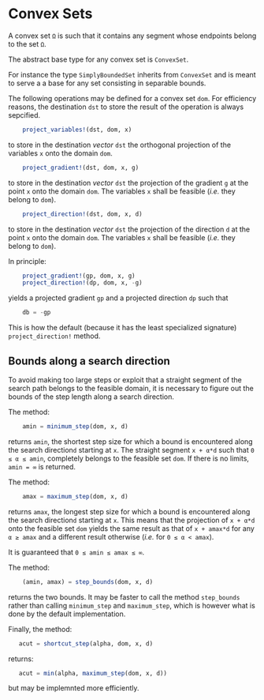 Convex Sets
===========

A convex set `Ω` is such that it contains any segment whose endpoints belong to
the set `Ω`.

The abstract base type for any convex set is `ConvexSet`.

For instance the type `SimplyBoundedSet` inherits from `ConvexSet` and is
meant to serve a a base for any set consisting in separable bounds.

The following operations may be defined for a convex set `dom`.  For
efficiency reasons, the destination `dst` to store the result of the
operation is always sepcified.

```Julia
    project_variables!(dst, dom, x)
```
to store in the destination *vector* `dst` the orthogonal projection of the
variables `x` onto the domain `dom`.

```Julia
    project_gradient!(dst, dom, x, g)
```
to store in the destination *vector* `dst` the projection of the gradient
`g` at the point `x` onto the domain `dom`.  The variables `x` shall be
feasible (*i.e.* they belong to `dom`).

```Julia
    project_direction!(dst, dom, x, d)
```
to store in the destination *vector* `dst` the projection of the direction
`d` at the point `x` onto the domain `dom`.  The variables `x` shall be
feasible (*i.e.* they belong to `dom`).

In principle:
```Julia
    project_gradient!(gp, dom, x, g)
    project_direction!(dp, dom, x, -g)
```
yields a projected gradient `gp` and a projected direction `dp` such that
```Julia
    db = -gp
```
This is how the default (because it has the least specialized signature)
`project_direction!` method.


Bounds along a search direction
-------------------------------

To avoid making too large steps or exploit that a straight segment of the
search path belongs to the feasible domain, it is necessary to figure out
the bounds of the step length along a search direction.

The method:
```Julia
	amin = minimum_step(dom, x, d)
```
returns `amin`, the shortest step size for which a bound is encountered
along the search direction`d` starting at `x`.  The straight segment
`x + α*d` such that `0 ≤ α ≤ amin`, completely belongs to the feasible set
`dom`.  If there is no limits, `amin = ∞` is returned.

The method:
```Julia
    amax = maximum_step(dom, x, d)
```

returns `amax`, the longest step size for which a bound is encountered
along the search direction`d` starting at `x`.  This means that the
projection of `x + α*d` onto the feasible set `dom` yields the same result
as that of `x + amax*d` for any `α ≥ amax` and a different result otherwise
(*i.e.* for `0 ≤ α < amax`).

It is guaranteed that `0 ≤ amin ≤ amax ≤ ∞`.

The method:
```Julia
    (amin, amax) = step_bounds(dom, x, d)
```
returns the two bounds.  It may be faster to call the method `step_bounds`
rather than calling `minimum_step` and `maximum_step`, which is however
what is done by the default implementation.

Finally, the method:
```Julia
   acut = shortcut_step(alpha, dom, x, d)
```
returns:
```Julia
   acut = min(alpha, maximum_step(dom, x, d))
```
but may be implemnted more efficiently.

